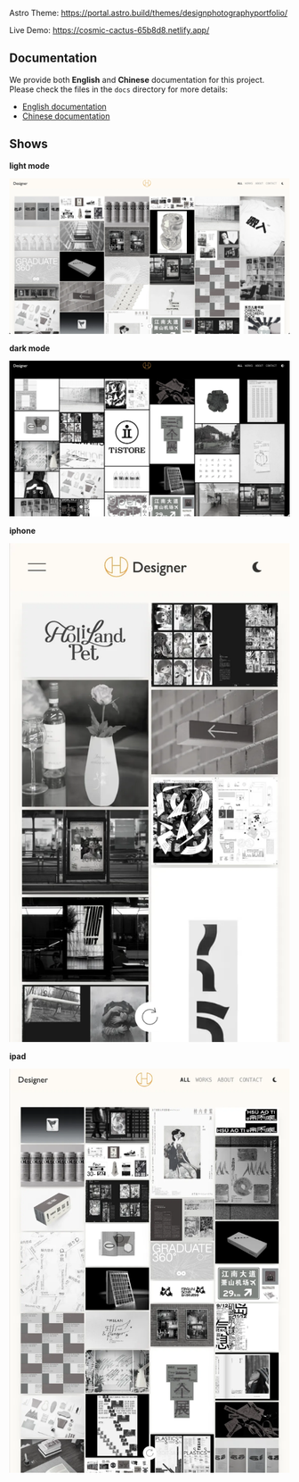 Astro Theme: https://portal.astro.build/themes/designphotographyportfolio/

Live Demo: https://cosmic-cactus-65b8d8.netlify.app/

## Documentation

We provide both **English** and **Chinese** documentation for this project.  
Please check the files in the `docs` directory for more details:

- [English documentation](./docs/README-en.md)
- [Chinese documentation](./docs/README-zh.md)

## Shows

**light mode**

![light mode](./public/images/screenshot-light.webp)

**dark mode**

![dark mode](./public/images/screenshot-dark.webp)

**iphone**

![iphone](./public/images/screenshot-iphone.webp)

**ipad**

![ipad](./public/images/screenshot-ipad.webp)

